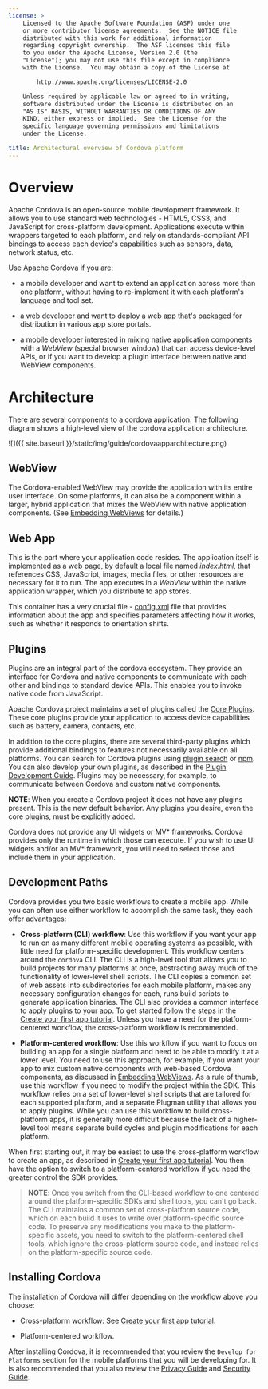 ```yaml
---
license: >
    Licensed to the Apache Software Foundation (ASF) under one
    or more contributor license agreements.  See the NOTICE file
    distributed with this work for additional information
    regarding copyright ownership.  The ASF licenses this file
    to you under the Apache License, Version 2.0 (the
    "License"); you may not use this file except in compliance
    with the License.  You may obtain a copy of the License at

        http://www.apache.org/licenses/LICENSE-2.0

    Unless required by applicable law or agreed to in writing,
    software distributed under the License is distributed on an
    "AS IS" BASIS, WITHOUT WARRANTIES OR CONDITIONS OF ANY
    KIND, either express or implied.  See the License for the
    specific language governing permissions and limitations
    under the License.

title: Architectural overview of Cordova platform
---
```


# Overview

Apache Cordova is an open-source mobile development framework. It allows you
to use standard web technologies - HTML5, CSS3, and JavaScript
for cross-platform development. Applications execute within wrappers targeted
to each platform, and rely on standards-compliant API bindings to
access each device's capabilities such as sensors, data, network status, etc. 

Use Apache Cordova if you are:

* a mobile developer and want to extend an application across more
  than one platform, without having to re-implement it with each
  platform's language and tool set.

* a web developer and want to deploy a web app that's packaged for
  distribution in various app store portals.

* a mobile developer interested in mixing native application
  components with a _WebView_ (special browser window) that can access
  device-level APIs, or if you want to develop a plugin interface
  between native and WebView components.

# Architecture

There are several components to a cordova application. The following 
diagram shows a high-level view of the cordova application architecture. 
    
![]({{ site.baseurl }}/static/img/guide/cordovaapparchitecture.png)

## WebView

The Cordova-enabled WebView may provide the application with its
entire user interface. On some platforms, it can also be a component
within a larger, hybrid application that mixes the WebView with native
application components. 
(See [Embedding WebViews](../hybrid/webviews/index.html) for details.)

## Web App

This is the part where your application code resides. The application itself is 
implemented as a web page, by default a local file named _index.html_, that 
references CSS, JavaScript, images, media files, or other resources 
are necessary for it to run. The app executes in a _WebView_ within the native 
application wrapper, which you distribute to app stores.

This container has a very crucial file - [config.xml](../../config_ref/index.html) 
file that provides information about the app and specifies parameters affecting how it
works, such as whether it responds to orientation shifts.

## Plugins

Plugins are an integral part of the cordova ecosystem. They provide 
an interface for Cordova and native components to communicate with each 
other and bindings to standard device APIs. This enables you to invoke native 
code from JavaScript. 

Apache Cordova project maintains a set of plugins called the 
[Core Plugins](../guide/support/index.html#core-plugin-apis). These core 
plugins provide your application to access device capabilities such as 
battery, camera, contacts, etc.

In addition to the core plugins, there are several third-party plugins which 
provide additional bindings to features not necessarily available on all 
platforms. You can search for Cordova plugins using [plugin search](/plugins/) or [npm](https://www.npmjs.com/search?q=ecosystem%3Acordova). You can also 
develop your own plugins, as described in the 
[Plugin Development Guide](../hybrid/plugins/index.html). Plugins may be 
necessary, for example, to communicate between Cordova and custom native 
components.

__NOTE__: When you create a Cordova project it does not have
any plugins present. This is the new default behavior. Any plugins you
desire, even the core plugins, must be explicitly added.

Cordova does not provide any UI widgets or MV* frameworks. Cordova provides
only the runtime in which those can execute. If you wish to use UI widgets
and/or an MV* framework, you will need to select those and include them in
your application.

## Development Paths

Cordova provides you two basic workflows to create a mobile
app. While you can often use either workflow to accomplish the same
task, they each offer advantages:

- __Cross-platform (CLI) workflow__: Use this workflow if you want your app
  to run on as many different mobile operating systems as possible,
  with little need for platform-specific development. This workflow
  centers around the `cordova` CLI. The CLI is a high-level tool that allows you to build projects 
  for many platforms at once, abstracting away much of the functionality of 
  lower-level shell scripts. The CLI copies a common set of web assets into
  subdirectories for each mobile platform, makes any necessary
  configuration changes for each, runs build scripts to generate
  application binaries. The CLI also provides a common interface to
  apply plugins to your app. To get started follow the steps in the 
  [Create your first app tutorial](../cli/index.html). Unless you have a need for the platform-centered workflow, the cross-platform workflow is recommended.

- __Platform-centered workflow__: Use this workflow if you want to
  focus on building an app for a single platform and need to be able
  to modify it at a lower level. You need to use this approach, for
  example, if you want your app to mix custom native components with
  web-based Cordova components, as discussed in 
  [Embedding WebViews](../hybrid/webviews/index.html). As a rule of thumb, use 
  this workflow if you need to modify the project within the SDK. This 
  workflow relies on a set of lower-level shell scripts that are tailored for 
  each supported platform, and a separate Plugman utility that allows you to 
  apply plugins. While you can use this workflow to build cross-platform
  apps, it is generally more difficult because the lack of a
  higher-level tool means separate build cycles and plugin
  modifications for each platform. 

When first starting out, it may be easiest to use the cross-platform
workflow to create an app, as described in [Create your first app tutorial](../cli/index.html).
You then have the option to switch to a platform-centered workflow if
you need the greater control the SDK provides.  

> __NOTE__: Once you switch from the CLI-based workflow to one centered
around the platform-specific SDKs and shell tools, you can't go back.
The CLI maintains a common set of cross-platform source code, which on
each build it uses to write over platform-specific source code. To
preserve any modifications you make to the platform-specific assets,
you need to switch to the platform-centered shell tools, which ignore
the cross-platform source code, and instead relies on the
platform-specific source code.

## Installing Cordova

The installation of Cordova will differ depending on the workflow above
you choose:

  * Cross-platform workflow: See [Create your first app tutorial](../cli/index.html).

  * Platform-centered workflow.

After installing Cordova, it is recommended that you review the 
```Develop for Platforms``` section for the mobile platforms that you 
will be developing for. It is also recommended that you also review the 
[Privacy Guide](../appdev/privacy/index.html) and 
[Security Guide](../appdev/security/index.html).